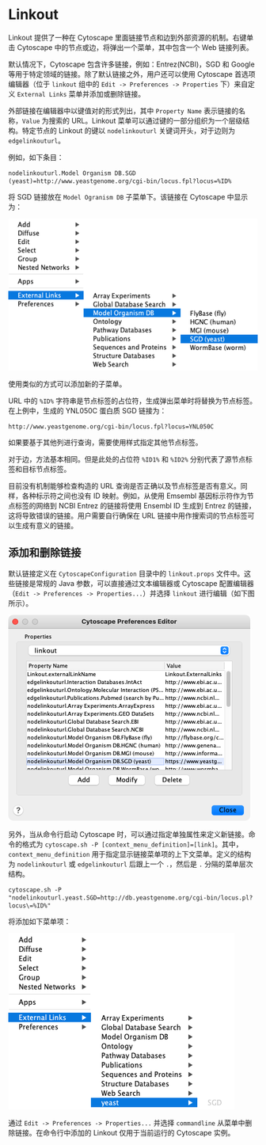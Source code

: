 # Linkout

Linkout 提供了一种在 Cytoscape 里面链接节点和边到外部资源的机制。右键单击 Cytoscape 中的节点或边，将弹出一个菜单，其中包含一个 Web 链接列表。

默认情况下，Cytoscape 包含许多链接，例如：Entrez(NCBI)，SGD 和 Google 等用于特定领域的链接。除了默认链接之外，用户还可以使用 Cytoscape 首选项编辑器（位于 `linkout` 组中的 `Edit -> Preferences -> Properties` 下）来自定义 `External Links` 菜单并添加或删除链接。

外部链接在编辑器中以键值对的形式列出，其中 `Property Name` 表示链接的名称，`Value` 为搜索的 URL。Linkout 菜单可以通过键的一部分组织为一个层级结构。特定节点的 Linkout 的键以 `nodelinkouturl` 关键词开头，对于边则为 `edgelinkouturl`。

例如，如下条目：

```
nodelinkouturl.Model Organism DB.SGD (yeast)=http://www.yeastgenome.org/cgi-bin/locus.fpl?locus=%ID%
```

将 SGD 链接放在 `Model Ogranism DB` 子菜单下。该链接在 Cytoscape 中显示为：

![](images/linkout/linkout-sgd-model-ogranism-db.png)

使用类似的方式可以添加新的子菜单。

URL 中的 `%ID%` 字符串是节点标签的占位符，生成弹出菜单时将替换为节点标签。在上例中，生成的 YNL050C 蛋白质 SGD 链接为：

```
http://www.yeastgenome.org/cgi-bin/locus.fpl?locus=YNL050C
```

如果要基于其他列进行查询，需要使用样式指定其他节点标签。

对于边，方法基本相同。但是此处的占位符 `%ID1%` 和 `%ID2%` 分别代表了源节点标签和目标节点标签。

目前没有机制能够检查构造的 URL 查询是否正确以及节点标签是否有意义。同样，各种标示符之间也没有 ID 映射。例如，从使用 Emsembl 基因标示符作为节点标签的网络到 NCBI Entrez 的链接将使用 Ensembl ID 生成到 Entrez 的链接，这将导致错误的链接。用户需要自行确保在 URL 链接中用作搜索词的节点标签可以生成有意义的链接。

## 添加和删除链接

默认链接定义在 `CytoscapeConfiguration` 目录中的 `linkout.props` 文件中。这些链接是常规的 Java 参数，可以直接通过文本编辑器或 Cytoscape 配置编辑器（`Edit -> Preferences -> Properties...`）并选择 `linkout` 进行编辑（如下图所示）。

![](images/linkout/preferences-editor-linkout.png)

另外，当从命令行启动 Cytoscape 时，可以通过指定单独属性来定义新链接。命令的格式为 `cytoscape.sh -P [context_menu_definition]=[link]`。其中，`context_menu_definition` 用于指定显示链接菜单项的上下文菜单。定义的结构为 `nodelinkouturl` 或 `edgelinkouturl` 后跟上一个 `.`，然后是 `.` 分隔的菜单层次结构。

```
cytoscape.sh -P "nodelinkouturl.yeast.SGD=http://db.yeastgenome.org/cgi-bin/locus.pl?locus\=%ID%"
```

将添加如下菜单项：

![](images/linkout/command-add-linkout.png)

通过 `Edit -> Preferences -> Properties...` 并选择 `commandline` 从菜单中删除链接。在命令行中添加的 Linkout 仅用于当前运行的 Cytoscape 实例。
